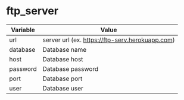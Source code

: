 # ftp_server
| Variable         | Value                                            |
|------------------|--------------------------------------------------|
| url              | server url (ex. https://ftp-serv.herokuapp.com)  |
| database         | Database name                                    |
| host             | Database host                                    |
| password         | Database password                                |
| port             | Database port                                    |
| user             | Database user                                    |
